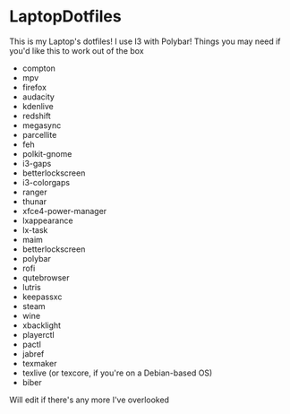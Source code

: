 # LaptopDotfiles
This is my Laptop's dotfiles! I use I3 with Polybar!
Things you may need if you'd like this to work out of the box
- compton
- mpv
- firefox
- audacity
- kdenlive
- redshift
- megasync
- parcellite
- feh
- polkit-gnome
- i3-gaps
- betterlockscreen
- i3-colorgaps
- ranger
- thunar
- xfce4-power-manager
- lxappearance
- lx-task
- maim
- betterlockscreen
- polybar
- rofi
- qutebrowser
- lutris
- keepassxc
- steam
- wine
- xbacklight
- playerctl
- pactl
- jabref
- texmaker
- texlive (or texcore, if you're on a Debian-based OS)
- biber


Will edit if there's any more I've overlooked
